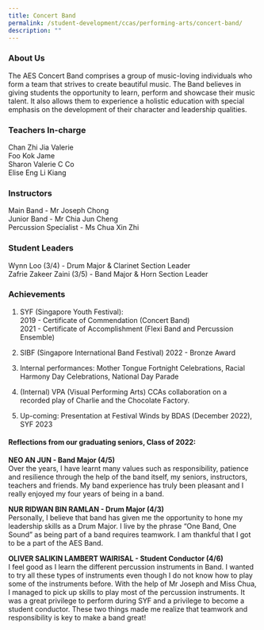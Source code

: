```yaml
---
title: Concert Band
permalink: /student-development/ccas/performing-arts/concert-band/
description: ""
---
```

### About Us

  

The AES Concert Band comprises a group of music-loving individuals who form a team that strives to create beautiful music. The Band believes in giving students the opportunity to learn, perform and showcase their music talent. It also allows them to experience a holistic education with special emphasis on the development of their character and leadership qualities. 

  

### Teachers In-charge

Chan Zhi Jia Valerie <br>
Foo Kok Jame <br>
Sharon Valerie C Co <br>
Elise Eng Li Kiang

  

### Instructors

Main Band - Mr Joseph Chong  <br>
Junior Band - Mr Chia Jun Cheng <br>
Percussion Specialist - Ms Chua Xin Zhi

  

### Student Leaders

Wynn Loo (3/4) - Drum Major & Clarinet Section Leader <br>
Zafrie Zakeer Zaini (3/5) - Band Major & Horn Section Leader

  

### Achievements

1.  SYF (Singapore Youth Festival):  
    2019 - Certificate of Commendation (Concert Band)  
    2021 - Certificate of Accomplishment (Flexi Band and Percussion Ensemble)
    
2.  SIBF (Singapore International Band Festival) 2022 - Bronze Award
    
3.  Internal performances: Mother Tongue Fortnight Celebrations, Racial Harmony Day Celebrations, National Day Parade
    
4.  (Internal) VPA (Visual Performing Arts) CCAs collaboration on a recorded play of Charlie and the Chocolate Factory.
    
5.  Up-coming: Presentation at Festival Winds by BDAS (December 2022), SYF 2023
    

####   **Reflections from our graduating seniors, Class of 2022:**

  

**NEO AN JUN - Band Major (4/5)** <br>
Over the years, I have learnt many values such as responsibility, patience and resilience through the help of the band itself, my seniors, instructors, teachers and friends. My band experience has truly been pleasant and I really enjoyed my four years of being in a band.

  

**NUR RIDWAN BIN RAMLAN - Drum Major (4/3)** <br>
Personally, I believe that band has given me the opportunity to hone my leadership skills as a Drum Major. I live by the phrase “One Band, One Sound” as being part of a band requires teamwork. I am thankful that I got to be a part of the AES Band.

**OLIVER SALIKIN LAMBERT WAIRISAL - Student Conductor (4/6)**  <br>
I feel good as I learn the different percussion instruments in Band. I wanted to try all these types of instruments even though I do not know how to play some of the instruments before. With the help of Mr Joseph and Miss Chua, I managed to pick up skills to play most of the percussion instruments. It was a great privilege to perform during SYF and a privilege to become a student conductor. These two things made me realize that teamwork and responsibility is key to make a band great!